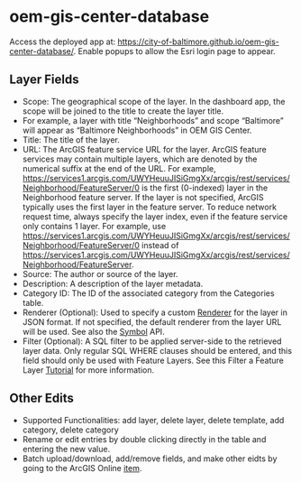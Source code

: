 # oem-gis-center-database
Access the deployed app at: https://city-of-baltimore.github.io/oem-gis-center-database/. Enable popups to allow the Esri login page to appear.
## Layer Fields
- Scope: The geographical scope of the layer. In the dashboard app, the scope will be joined to the title to create the layer title.
- For example, a layer with title “Neighborhoods” and scope “Baltimore” will appear as “Baltimore Neighborhoods” in OEM GIS Center.
- Title: The title of the layer.
- URL: The ArcGIS feature service URL for the layer. ArcGIS feature services may contain multiple layers, which are denoted by the numerical suffix at the end of the URL.
  For example, https://services1.arcgis.com/UWYHeuuJISiGmgXx/arcgis/rest/services/Neighborhood/FeatureServer/0 is the first (0-indexed) layer in the Neighborhood feature server.
  If the layer is not specified, ArcGIS typically uses the first layer in the feature server.
  To reduce network request time, always specify the layer index, even if the feature service only contains 1 layer.
  For example, use https://services1.arcgis.com/UWYHeuuJISiGmgXx/arcgis/rest/services/Neighborhood/FeatureServer/0 instead of
  https://services1.arcgis.com/UWYHeuuJISiGmgXx/arcgis/rest/services/Neighborhood/FeatureServer.
- Source: The author or source of the layer.
- Description: A description of the layer metadata.
- Category ID: The ID of the associated category from the Categories table.
- Renderer (Optional): Used to specify a custom [Renderer](https://developers.arcgis.com/javascript/latest/api-reference/esri-renderers-Renderer.html) for the layer in JSON format.
  If not specified, the default renderer from the layer URL will be used. See also the [Symbol](https://developers.arcgis.com/javascript/latest/api-reference/esri-symbols-Symbol.html) API.
- Filter (Optional): A SQL filter to be applied server-side to the retrieved layer data. Only regular SQL WHERE clauses should be entered, and this field should only be used with Feature Layers.
  See this Filter a Feature Layer [Tutorial](https://developers.arcgis.com/javascript/latest/filter-a-feature-layer-with-sql/#apply-the-sql-expression) for more information.
## Other Edits
- Supported Functionalities: add layer, delete layer, delete template, add category, delete category
- Rename or edit entries by double clicking directly in the table and entering the new value.
- Batch upload/download, add/remove fields, and make other eidts by going to the ArcGIS Online [item](https://baltimore.maps.arcgis.com/home/item.html?id=92dc71eaff8b46e49b2d4aff0e24ef60).
